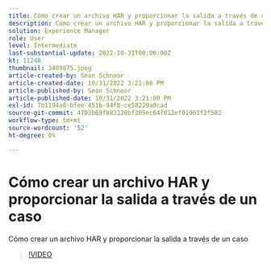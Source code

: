 ```yaml
---
title: Cómo crear un archivo HAR y proporcionar la salida a través de un caso
description: Cómo crear un archivo HAR y proporcionar la salida a través de un caso
solution: Experience Manager
role: User
level: Intermediate
last-substantial-update: 2022-10-31T00:00:00Z
kt: 11248
thumbnail: 3409875.jpeg
article-created-by: Sean Schnoor
article-created-date: 10/31/2022 3:21:00 PM
article-published-by: Sean Schnoor
article-published-date: 10/31/2022 3:21:00 PM
exl-id: 7b1194a8-bfee-451b-94f8-ce58229a0cad
source-git-commit: 4702b69f883128bf305ec64f012ef01903f3f582
workflow-type: tm+mt
source-wordcount: '52'
ht-degree: 0%

---
```


# Cómo crear un archivo HAR y proporcionar la salida a través de un caso

Cómo crear un archivo HAR y proporcionar la salida a través de un caso

>[!VIDEO](https://video.tv.adobe.com/v/3409875/?quality=12&learn=on)
